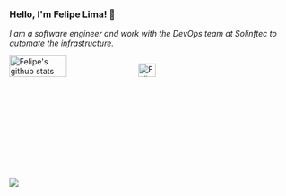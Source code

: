 ### Hello, I'm Felipe Lima! 👋

_I am a software engineer and work with the DevOps team at Solinftec to automate the infrastructure._
<div style="display: flex; flex-direction: row;">
  <img align="left" width="45%" src="https://github-readme-stats.vercel.app/api?username=felipelima94&show_icons=true&hide_border=true&count_private=true&include_all_commits=true" 
       alt="Felipe's github stats" />

  <img align="left" width="35%" src="https://github-readme-stats.vercel.app/api/top-langs/?username=felipelima94&layout=compact&hide_border=true&langs_count=7&count_private=true" 
       alt="Felipe's github stats top languages" />
</div>

<div>
  <a href="https://www.linkedin.com/in/felipelima94/" target="_blank"><img src="https://img.shields.io/badge/-LinkedIn-%230077B5?style=for-the-badge&logo=linkedin&logoColor=white" target="_blank"></a> 
</div>
<!--
**felipelima94/felipelima94** is a ✨ _special_ ✨ repository because its `README.md` (this file) appears on your GitHub profile.

Here are some ideas to get you started:

- 🔭 I’m currently working on ...
- 🌱 I’m currently learning ...
- 👯 I’m looking to collaborate on ...
- 🤔 I’m looking for help with ...
- 💬 Ask me about ...
- 📫 How to reach me: ...
- 😄 Pronouns: ...
- ⚡ Fun fact: ...
-->
